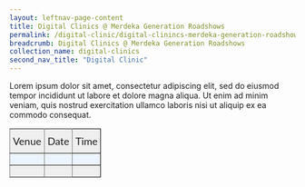 ```yaml
---
layout: leftnav-page-content
title: Digital Clinics @ Merdeka Generation Roadshows
permalink: /digital-clinic/digital-clinincs-merdeka-generation-roadshows/
breadcrumb: Digital Clinics @ Merdeka Generation Roadshows
collection_name: digital-clinics
second_nav_title: "Digital Clinic"
---
```


Lorem ipsum dolor sit amet, consectetur adipiscing elit, sed do eiusmod tempor incididunt ut labore et dolore magna aliqua. Ut enim ad minim veniam, quis nostrud exercitation ullamco laboris nisi ut aliquip ex ea commodo consequat. 

<style type="text/css">
.tg  {border-collapse:collapse;border-spacing:0;}
.tg td{font-family:Lato;font-size:18px;padding:10px 5px;border-style:solid;border-width:1px;overflow:hidden;word-break:normal;border-color:black;}
.tg th{font-family:Lato;font-size:18px;font-weight:normal;padding:10px 5px;border-style:solid;border-width:1px;overflow:hidden;word-break:normal;border-color:black;}
.tg .tg-cjtp{background-color:#ecf4ff;border-color:inherit;text-align:left;vertical-align:top}
.tg .tg-kftd{background-color:#efefef;text-align:left;vertical-align:top}
.tg .tg-y698{background-color:#efefef;border-color:inherit;text-align:left;vertical-align:top}
.tg .tg-0qe0{background-color:#ecf4ff;text-align:left;vertical-align:top}

.content table td, .content table th{
  border:1px solid;
}

.content table tbody tr:last-child td, .content table tbody tr:last-child th{
  border-bottom-width:thin;
}
</style>
<table class="tg">
  <tr>
    <th class="tg-y698">Venue</th>
    <th class="tg-y698">Date</th>
    <th class="tg-kftd">Time</th>
  </tr>
  <tr>
    <td class="tg-cjtp"></td>
    <td class="tg-cjtp"></td>
    <td class="tg-0qe0"></td>
  </tr>
  <tr>
    <td class="tg-y698"></td>
    <td class="tg-y698"></td>
    <td class="tg-kftd"></td>
  </tr>
</table>
